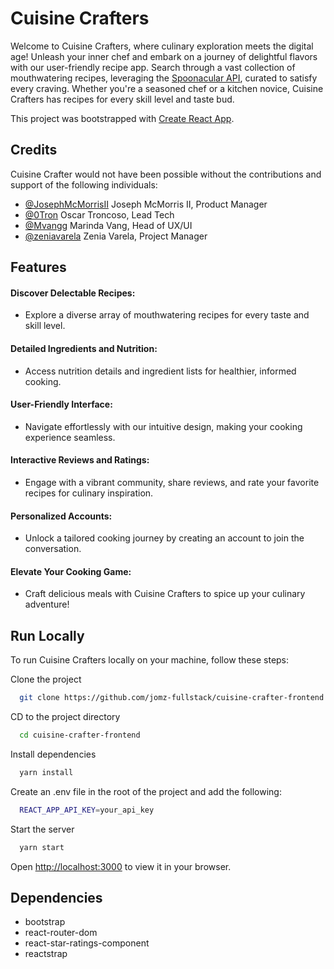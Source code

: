 
# Cuisine Crafters 

Welcome to Cuisine Crafters, where culinary exploration meets the digital age! Unleash your inner chef and embark on a journey of delightful flavors with our user-friendly recipe app.
Search through a vast collection of mouthwatering recipes, leveraging the [Spoonacular API](https://spoonacular.com), curated to satisfy every craving. Whether you're a seasoned chef or a kitchen novice, Cuisine Crafters has recipes for every skill level and taste bud.

This project was bootstrapped with [Create React App](https://github.com/facebook/create-react-app).


## Credits
Cuisine Crafter would not have been possible without the contributions and support of the following individuals:

- [@JosephMcMorrisII](https://github.com/JosephMcMorrisII) Joseph McMorris II, Product Manager
- [@0Tron](https://github.com/0Tron) Oscar Troncoso, Lead Tech
- [@Mvangg](https://github.com/Mvangg) Marinda Vang,  Head of UX/UI 
- [@zeniavarela](https://github.com/zeniavarela) Zenia Varela, Project Manager


## Features

#### Discover Delectable Recipes:
- Explore a diverse array of mouthwatering recipes for every taste and skill level.
#### Detailed Ingredients and Nutrition:
- Access nutrition details and ingredient lists for healthier, informed cooking.
#### User-Friendly Interface:
- Navigate effortlessly with our intuitive design, making your cooking experience seamless.
#### Interactive Reviews and Ratings:
- Engage with a vibrant community, share reviews, and rate your favorite recipes for culinary inspiration.
#### Personalized Accounts:
- Unlock a tailored cooking journey by creating an account to join the conversation.
#### Elevate Your Cooking Game:
- Craft delicious meals with Cuisine Crafters to spice up your culinary adventure!


## Run Locally
To run Cuisine Crafters locally on your machine, follow these steps:

Clone the project

```bash
  git clone https://github.com/jomz-fullstack/cuisine-crafter-frontend.git
```

CD to the project directory

```bash
  cd cuisine-crafter-frontend
```

Install dependencies

```bash
  yarn install 
  ```
Create an .env file in the root of the project and add the following:
```bash
  REACT_APP_API_KEY=your_api_key

```

Start the server

```bash
  yarn start
```
Open [http://localhost:3000](http://localhost:3000) to view it in your browser.


## Dependencies

- bootstrap
- react-router-dom
- react-star-ratings-component
- reactstrap

